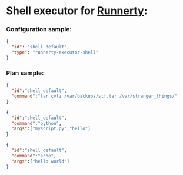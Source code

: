 # Shell executor for [Runnerty]:

### Configuration sample:
```json
{
  "id": "shell_default",
  "type": "runnerty-executor-shell"
}
```

### Plan sample:
```json
{
  "id":"shell_default",
  "command":"tar cvfz /var/backups/stf.tar /var/stranger_things/"
}
```

```json
{
  "id":"shell_default",
  "command":"python",
  "args":["myscript.py","hello"]
}
```

```json
{
  "id":"shell_default",
  "command":"echo",
  "args":["hello world"]
}
```


[Runnerty]: http://www.runnerty.io